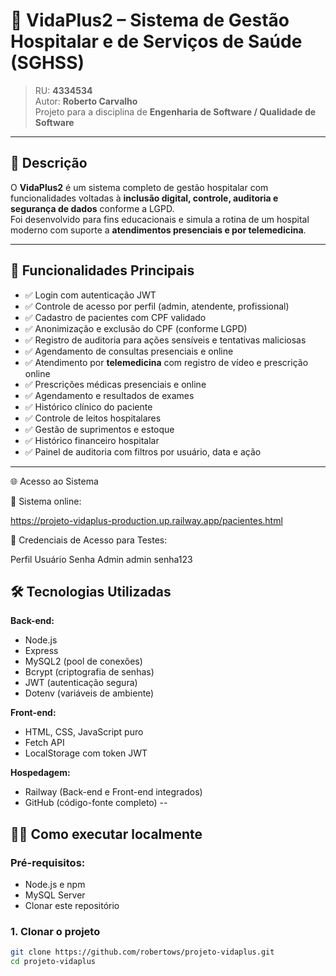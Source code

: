 # 🏥 VidaPlus2 – Sistema de Gestão Hospitalar e de Serviços de Saúde (SGHSS)

> RU: **4334534**  
> Autor: **Roberto Carvalho**  
> Projeto para a disciplina de **Engenharia de Software / Qualidade de Software**

---

## 📌 Descrição

O **VidaPlus2** é um sistema completo de gestão hospitalar com funcionalidades voltadas à **inclusão digital, controle, auditoria e segurança de dados** conforme a LGPD.  
Foi desenvolvido para fins educacionais e simula a rotina de um hospital moderno com suporte a **atendimentos presenciais e por telemedicina**.

---

## 🚀 Funcionalidades Principais

- ✅ Login com autenticação JWT
- ✅ Controle de acesso por perfil (admin, atendente, profissional)
- ✅ Cadastro de pacientes com CPF validado
- ✅ Anonimização e exclusão do CPF (conforme LGPD)
- ✅ Registro de auditoria para ações sensíveis e tentativas maliciosas
- ✅ Agendamento de consultas presenciais e online
- ✅ Atendimento por **telemedicina** com registro de vídeo e prescrição online
- ✅ Prescrições médicas presenciais e online
- ✅ Agendamento e resultados de exames
- ✅ Histórico clínico do paciente
- ✅ Controle de leitos hospitalares
- ✅ Gestão de suprimentos e estoque
- ✅ Histórico financeiro hospitalar
- ✅ Painel de auditoria com filtros por usuário, data e ação

---
🌐 Acesso ao Sistema

🔗 Sistema online:

https://projeto-vidaplus-production.up.railway.app/pacientes.html

🔐 Credenciais de Acesso para Testes:

Perfil	Usuário	     Senha
Admin	admin	    senha123

## 🛠️ Tecnologias Utilizadas

**Back-end:**
- Node.js
- Express
- MySQL2 (pool de conexões)
- Bcrypt (criptografia de senhas)
- JWT (autenticação segura)
- Dotenv (variáveis de ambiente)

**Front-end:**
- HTML, CSS, JavaScript puro
- Fetch API
- LocalStorage com token JWT

**Hospedagem:**
- Railway (Back-end e Front-end integrados)
- GitHub (código-fonte completo)
--

## 🧑‍💻 Como executar localmente

### Pré-requisitos:
- Node.js e npm
- MySQL Server
- Clonar este repositório

### 1. Clonar o projeto
```bash
git clone https://github.com/robertows/projeto-vidaplus.git
cd projeto-vidaplus
